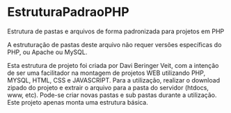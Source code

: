 # EstruturaPadraoPHP
Estrutura de pastas e arquivos de forma padronizada para projetos em PHP

A estruturação de pastas deste arquivo não requer versões específicas do PHP, ou Apache ou MySQL.

Esta estrutura de projeto foi criada por Davi Beringer Veit, com a intenção de ser uma facilitador na montagem de projetos WEB utilizando PHP, MYSQL, HTML, CSS e JAVASCRIPT.
Para a utilização, realizar o download zipado do projeto e extrair o arquivo para a pasta do servidor (htdocs, www, etc).
Pode-se criar novas pastas e sub pastas durante a utilização. Este projeto apenas monta uma estrutura básica.
